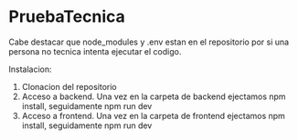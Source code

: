 ﻿# PruebaTecnica

Cabe destacar que node_modules y .env estan en el repositorio por si una persona no tecnica intenta ejecutar el codigo.

Instalacion:
1) Clonacion del repositorio
2) Acceso a backend. Una vez en la carpeta de backend ejectamos npm install, seguidamente npm run dev
3) Acceso a frontend. Una vez en la carpeta de frontend ejectamos npm install, seguidamente npm run dev
